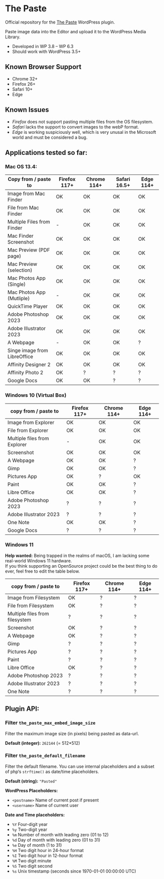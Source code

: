 The Paste
==========

Official repository for the [The Paste](https://wordpress.org/plugins/the-paste/) WordPress plugin.

Paste image data into the Editor and upload it to the WordPress Media Library.

 - Developed in WP 3.8 – WP 6.3
 - Should work with WordPress 3.5+

Known Browser Support
---------------------

 - Chrome 32+
 - Firefox 26+
 - Safari 10+
 - Edge

Known Issues
------------
 - *Firefox* does not support pasting multiple files from the OS filesystem.
 - *Safari* lacks the support to convert images to the webP format.
 - *Edge* is working suspiciously well, which is very unusal in the Microsoft world and must be considered a bug.

Applications tested so far:
---------------------------

### Mac OS 13.4:

| Copy from / paste to         | Firefox 117+   | Chrome 114+    | Safari 16.5+   | Edge 114+      |
|------------------------------|----------------|----------------|----------------|----------------|
| Image from Mac Finder        | OK             | OK             | OK             | OK             |
| File from Mac Finder         | OK             | OK             | OK             | OK             |
| Multiple Files from Finder   | -              | OK             | OK             | OK             |
| Mac Finder Screenshot        | OK             | OK             | OK             | OK             |
| Mac Preview (PDF page)       | OK             | OK             | OK             | OK             |
| Mac Preview (selection)      | OK             | OK             | OK             | OK             |
| Mac Photos App (Single)      | OK             | OK             | OK             | OK             |
| Mac Photos App (Mutliple)    | -              | OK             | OK             | OK             |
| QuickTime Player             | OK             | OK             | OK             | OK             |
| Adobe Photoshop 2023         | OK             | OK             | OK             | OK             |
| Adobe Illustrator 2023       | OK             | OK             | OK             | OK             |
| A Webpage                    | -              | OK             | OK             | ?              |
| Singe image from LibreOffice | OK             | OK             | OK             | OK             |
| Affinity Designer 2          | OK             | OK             | OK             | OK             |
| Affinity Photo 2             | OK             | ?              | ?              | ?              |
| Google Docs                  | OK             | OK             | ?              | ?              |

### Windows 10 (Virtual Box)

| copy from / paste to         | Firefox 117+   | Chrome 114+    | Edge 114+      |
|------------------------------|----------------|----------------|----------------|
| Image from Explorer          | OK             | OK             | OK             |
| File from Explorer           | OK             | OK             | OK             |
| Multiple files from Explorer | -              | OK             | OK             |
| Screenshot                   | OK             | OK             | OK             |
| A Webpage                    | OK             | OK             | ?              |
| Gimp                         | OK             | OK             | ?              |
| Pictures App                 | OK             | ?              | OK             |
| Paint                        | OK             | OK             | ?              |
| Libre Office                 | OK             | OK             | ?              |
| Adobe Photoshop 2023         | ?              | ?              | ?              |
| Adobe Illustrator 2023       | ?              | ?              | ?              |
| One Note                     | OK             | OK             | ?              |
| Google Docs                  | ?              | ?              | ?              |

### Windows 11

**Help wanted:** Being trapped in the realms of macOS, I am lacking some real-world Windows 11 hardware.  
If you think supporting an OpenSource project could be the best thing to do ever, feel free to edit the table below.

| copy from / paste to           | Firefox 117+    | Chrome 114+     | Edge 114+       |
|--------------------------------|-----------------|-----------------|-----------------|
| Image from Filesystem          | OK              | ?               | ?               |
| File from Filesystem           | OK              | ?               | ?               |
| Multiple files from filesystem | ?               | ?               | ?               |
| Screenshot                     | OK              | ?               | ?               |
| A Webpage                      | OK              | ?               | ?               |
| Gimp                           | ?               | ?               | ?               |
| Pictures App                   | ?               | ?               | ?               |
| Paint                          | ?               | ?               | ?               |
| Libre Office                   | OK              | ?               | ?               |
| Adobe Photoshop 2023           | ?               | ?               | ?               |
| Adobe Illustrator 2023         | ?               | ?               | ?               |
| One Note                       | ?               | ?               | ?               |

Plugin API:
-----------
### Filter `the_paste_max_embed_image_size`
Filter the maximum image size (in pixels) being pasted as data-url.

**Default (integer):** `262144` (= 512*512)

### Filter `the_paste_default_filename`

Filter the default filename. You can use internal placeholders and a subset of php‘s `strftime()` as date/time placeholders.

**Default (string):** `"Pasted"`

**WordPress Placeholders:**
 - `<postname>` Name of current post if present
 - `<username>` Name of current user

**Date and Time placeholders:**
 - `%Y` Four-digit year
 - `%y` Two-digit year
 - `%m` Number of month with leading zero (01 to 12)
 - `%d` Day of month with leading zero (01 to 31)
 - `%e` Day of month (1 to 31)
 - `%H` Two digit hour in 24-hour format
 - `%I` Two digit hour in 12-hour format
 - `%M` Two digit minute
 - `%S` Two digit second
 - `%s` Unix timestamp (seconds since 1970-01-01 00:00:00 UTC)
